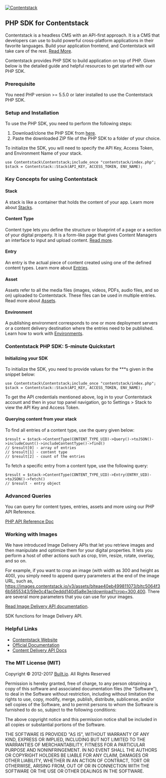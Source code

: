 [![Contentstack](https://www.contentstack.com/docs/static/images/contentstack.png)](https://www.contentstack.com/)

## PHP SDK for Contentstack

Contentstack is a headless CMS with an API-first approach. It is a CMS that developers can use to build powerful cross-platform applications in their favorite languages. Build your application frontend, and Contentstack will take care of the rest. [Read More](https://www.contentstack.com/). 

Contentstack provides PHP SDK to build application on top of PHP. Given below is the detailed guide and helpful resources to get started with our PHP SDK.


### Prerequisite

You need PHP version &gt;= 5.5.0 or later installed to use the Contentstack PHP SDK.

### Setup and Installation

To use the PHP SDK, you need to perform the following steps:

1. Download/clone the PHP SDK from [here](https://github.com/builtio-contentstack/contentstack-php.git). 
2. Paste the downloaded ZIP file of the PHP SDK to a folder of your choice. 

To initialize the SDK, you will need to specify the API Key, Access Token, and Environment Name of your stack.

    use Contentstack\Contentstack;include_once "contentstack/index.php";
    $stack = Contentstack::Stack(API_KEY, ACCESS_TOKEN, ENV_NAME);

### Key Concepts for using Contentstack

#### Stack

A stack is like a container that holds the content of your app. Learn more about [Stacks](https://www.contentstack.com/docs/guide/stack).

#### Content Type

Content type lets you define the structure or blueprint of a page or a section of your digital property. It is a form-like page that gives Content Managers an interface to input and upload content. [Read more](https://www.contentstack.com/docs/guide/content-types).

#### Entry

An entry is the actual piece of content created using one of the defined content types. Learn more about [Entries](https://www.contentstack.com/docs/guide/content-management#working-with-entries). 

#### Asset

Assets refer to all the media files (images, videos, PDFs, audio files, and so on) uploaded to Contentstack. These files can be used in multiple entries. Read more about [Assets](https://www.contentstack.com/docs/guide/content-management#working-with-assets). 

#### Environment

A publishing environment corresponds to one or more deployment servers or a content delivery destination where the entries need to be published. Learn how to work with [Environments](https://www.contentstack.com/docs/guide/environments). 

  
  

### Contentstack PHP SDK: 5-minute Quickstart

#### Initializing your SDK 

To initialize the SDK, you need to provide values for the ***s given in the snippet below:

    use Contentstack\Contentstack;include_once "contentstack/index.php";
    $stack = Contentstack::Stack(API_KEY, ACCESS_TOKEN, ENV_NAME);

To get the API credentials mentioned above, log in to your Contentstack account and then in your top panel navigation, go to Settings &gt; Stack to view the API Key and Access Token.

  

#### Querying content from your stack

To find all entries  of a content type, use the query given below:

    $result = $stack->ContentType(CONTENT_TYPE_UID)->Query()->toJSON()->includeCount()->includeContentType()->find()
    // $result[0] - array of entries
    // $result[1] - content type
    // $result[2] - count of the entries

  
  

To fetch a specific entry from a content type, use the following query:

    $result = $stack->ContentType(CONTENT_TYPE_UID)->Entry(ENTRY_UID)->toJSON()->fetch()
    // $result - entry object

### Advanced Queries

You can query for content types, entries, assets and more using our PHP API Reference. 

[PHP API Reference Doc](https://www.contentstack.com/docs/platforms/php/api-reference/)

  

### Working with Images

We have introduced Image Delivery APIs that let you retrieve images and then manipulate and optimize them for your digital properties. It lets you perform a host of other actions such as crop, trim, resize, rotate, overlay, and so on. 

For example, if you want to crop an image (with width as 300 and height as 400), you simply need to append query parameters at the end of the image URL, such as, https://images.contentstack.io/v3/assets/blteae40eb499811073/bltc5064f36b5855343/59e0c41ac0eddd140d5a8e3e/download?crop=300,400. There are several more parameters that you can use for your images. 

[Read Image Delivery API documentation](https://www.contentstack.com/docs/apis/image-delivery-api/). 

SDK functions for Image Delivery API. 

### Helpful Links

- [Contentstack Website](https://www.contentstack.com) 
- [Official Documentation](https://contentstack.com/docs) 
- [Content Delivery API Docs](https://contentstack.com/docs/apis/content-delivery-api/) 

### The MIT License (MIT)

Copyright © 2012-2017 [Built.io](https://www.built.io/). All Rights Reserved

Permission is hereby granted, free of charge, to any person obtaining a copy of this software and associated documentation files (the "Software"), to deal in the Software without restriction, including without limitation the rights to use, copy, modify, merge, publish, distribute, sublicense, and/or sell copies of the Software, and to permit persons to whom the Software is furnished to do so, subject to the following conditions:

The above copyright notice and this permission notice shall be included in all copies or substantial portions of the Software.

THE SOFTWARE IS PROVIDED "AS IS", WITHOUT WARRANTY OF ANY KIND, EXPRESS OR IMPLIED, INCLUDING BUT NOT LIMITED TO THE WARRANTIES OF MERCHANTABILITY, FITNESS FOR A PARTICULAR PURPOSE AND NONINFRINGEMENT. IN NO EVENT SHALL THE AUTHORS OR COPYRIGHT HOLDERS BE LIABLE FOR ANY CLAIM, DAMAGES OR OTHER LIABILITY, WHETHER IN AN ACTION OF CONTRACT, TORT OR OTHERWISE, ARISING FROM, OUT OF OR IN CONNECTION WITH THE SOFTWARE OR THE USE OR OTHER DEALINGS IN THE SOFTWARE.

